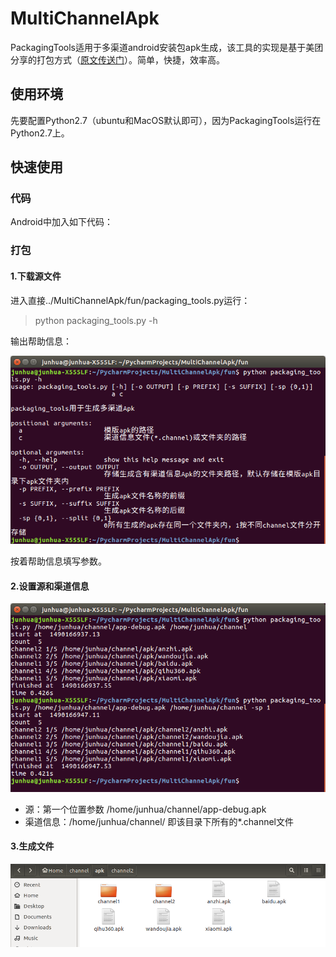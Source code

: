 # MultiChannelApk
PackagingTools适用于多渠道android安装包apk生成，该工具的实现是基于美团分享的打包方式（[原文传送门](http://tech.meituan.com/mt-apk-packaging.html)）。简单，快捷，效率高。

## 使用环境
先要配置Python2.7（ubuntu和MacOS默认即可），因为PackagingTools运行在Python2.7上。

## 快速使用

### 代码
Android中加入如下代码：



### 打包
#### 1.下载源文件
进入直接../MultiChannelApk/fun/packaging_tools.py运行：
>python packaging_tools.py -h

输出帮助信息：

![帮助信息](https://github.com/JunhuaLin/MultiChannelApk/blob/master/assets/help.png)

按着帮助信息填写参数。

#### 2.设置源和渠道信息

![执行生成](https://github.com/JunhuaLin/MultiChannelApk/blob/master/assets/gen.png)

- 源：第一个位置参数 /home/junhua/channel/app-debug.apk
- 渠道信息：/home/junhua/channel/ 即该目录下所有的*.channel文件

#### 3.生成文件

![生成文件](https://github.com/JunhuaLin/MultiChannelApk/blob/master/assets/result1.png)




